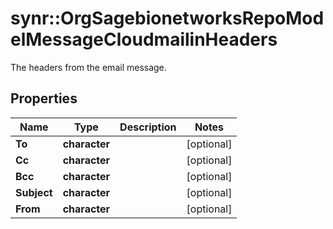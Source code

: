 # synr::OrgSagebionetworksRepoModelMessageCloudmailinHeaders

The headers from the email message.

## Properties
Name | Type | Description | Notes
------------ | ------------- | ------------- | -------------
**To** | **character** |  | [optional] 
**Cc** | **character** |  | [optional] 
**Bcc** | **character** |  | [optional] 
**Subject** | **character** |  | [optional] 
**From** | **character** |  | [optional] 


